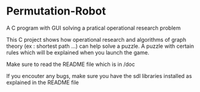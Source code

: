 # Permutation-Robot
A C program with GUI solving a pratical operational research problem

This C project shows how operational research and algorithms of graph theory (ex : shortest path ...) can help solve a puzzle.
A puzzle with certain rules which will be explained when you launch the game.

Make sure to read the README file which is in /doc

If you encouter any bugs, make sure you have the sdl libraries installed as explained in the README file
